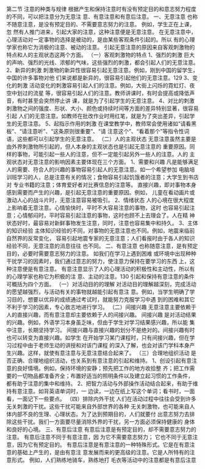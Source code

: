 第二节 注意的种类与规律
根据产生和保持注意时有没有预定目的和意志努力程度的不同，可以把注意分为无意注
意、有意注意和有意后注意。
一、无意注意
也称不随意注意，是没有预定目的、不需要意志努力的注意。 例如，学生正在上课，忽
然有人推门进来，引起大家的注意，这种注意便是无意注意。
在无意注意中，心理活动对一定事物的选择是被动的，是由某些客观条件引起的。所以
有的心理学家也称它为消极的注意、被动的注意。
引起无意注意的原因来自客观刺激物的特点和人的主观状态这两个方面。
（一）客观刺激物的特点
1、强烈的刺激
巨大的声响、强烈的光线、浓郁的气味，这些强烈的刺激，都会引起人们的无意注意。
2、新异的刺激
刺激物的新异性很容易引起无意注意。例如，刚到中国的留学生，中国的许多事物对他
们来说都是新异的，很容易引起他们的无意注意。129
3、变化的刺激
活动变化的刺激容易引起人们的注意。例如，大街上闪烁的霓虹灯、夜空中划过的流星
等，很容易引起人们的注意。教师讲课时，有时会提高或降低声音，有时甚至会突然停止讲
课，就是为了引起学生的无意注意。
4、对比的刺激
刺激物之间的强度、形状、大小、颜色或持续时间等方面的差异特别显著，很容易引起
人们的无意注意。如教师在批改作业时用红笔，就是为了突出差异，引起学生的无意注意。
5、起指示作用的刺激
在课堂教学中，教师常会使用诸如“请看黑板”、“请注意听”、“这条原则很重要”、“请
注意这个”、“看着那个”等指令性词语，这些都可以引起学生的无意注意。
（二）人的主观状态
无意注意虽然主要是由外界刺激物所引起的，但人本身的主观状态也是引起无意注意的
重要原因。同样的事物，可能引起一些人的注意，但不一定能引起另外一些人的注意。人的
主观状态对无意注意的影响因素主要体现在三个方面。
1、需要和兴趣
凡是能够满足人的需要、符合人的兴趣的事物容易引起人的无意注意。如一个希望参加
电脑培训班学习的人，总是注意有关的情况；食物容易引起饥饿者的注意；大学生到书店对
专业书籍的注意；体育爱好者对比赛信息的注意等。
直接兴趣，即对事物本身感到需要而产生的兴趣，是引起无意注意的重要原因。例如，
儿童在看动画片或激动人心的战斗片时，无意注意容易被吸引。
2、情绪状态
人的心境在很大程度上影响着无意注意。心情愉快时，平时不大容易注意的事物，这时
也容易引起注意；心情郁闷时，平时容易引起注意的事物，这时也顾不上去理会了。人在精
神状态好时，最容易对新鲜事物发生注意，同时，注意也容易集中和持久。
3、主体的知识经验
主体知识经验的不同，对事物的无意注意也不同。例如，地震来临前自然界的反常变化，
容易引起地震专家的无意注意；人们看报时由于各人的知识经验不同，无意注意的消息往往
也不同。
二、有意注意
也称随意注意，是有预定目的，必要时需要意志努力的注意。 如我们在学习上遇到困难
或环境中出现种种干扰学习的因素时，我们通过意志的努力，使注意力保持在要学习的东西
上，这种注意便是有意注意。
有意注意显示了人的心理活动的积极性和主动性，所以有的心理学家也称它为积极的注
意、主动的注意。130
引起和保持有意注意的条件可概括为四个方面。
（一）对活动目的的理解
对活动目的理解越深刻，完成活动的愿望越强烈，与活动有关的事物就越能引起有意注
意。例如，当学生明确了学习目的，想要以优异的成绩通过考试时，就能努力克服学习中遇
到的困难和其它不利于学习的因素，专心致志地进行学习。
（二）间接兴趣
无意注意主要依赖于人的直接兴趣，而有意注意却主要依赖于人的间接兴趣。 间接兴趣
是对活动结果的兴趣。例如，外语学习本身虽乏味，但由于学生对学习结果感兴趣，所以能
集中注意，长期坚持学习。
间接兴趣与直接兴趣的划分不是绝对的。间接兴趣有时也可以转变为直接兴趣。如学生
在开始学习某门课程时，只有间接兴趣，但在学习过程中由于老师生动的讲授和对该门课程
的深入了解，也会对该门学科本身产生兴趣。这样，就使有意注意与无意注意结合起来了。
（三）合理地组织活动
是否正确、合理地组织活动，也关系到有意注意的引起和维持。
1、创设引起有意注意的良好情境。例如，保持环境的安静；预先把工作的地方收拾整
齐；把工作需要的一切物品都准备齐全；布置好适当的照明条件以及建立起习惯的工作条件，
都有助于注意的集中和维持。
2、把智力活动与外部操作活动结合起来，有助于维持有意注意。如背英语单词时，一
边读，一边在纸上写这个单词；看书时，一面看，一面记下一些要点。
（四）排除内外干扰
人们在活动过程中往往会受到许多无关刺激的干扰。这些干扰可能来自外部世界的各种
无关刺激物，也可能来自人体内部不良的生理、心理状态。为了达到预期目的，人们就要付
出意志努力去排除这些干扰。我们一方面要尽量消除外界的干扰，另一方面必须保持健康的
身体和良好的心境。
三、有意后注意
有意后注意是有预定目的，却不需要意志努力的注意。 有意后注意不同于有意注意，因
为它不需要意志努力； 它也不同于无意注意，因为它有预定目的。
有意后注意是有意注意的一种特殊形式。它是在有意注意的基础上产生的，是由有意注
意发展而来的更高级的注意。它是人所特有的注意形式。 例如，人们熟练地骑车，熟练地打
毛衣等活动中的注意都是有意后注意